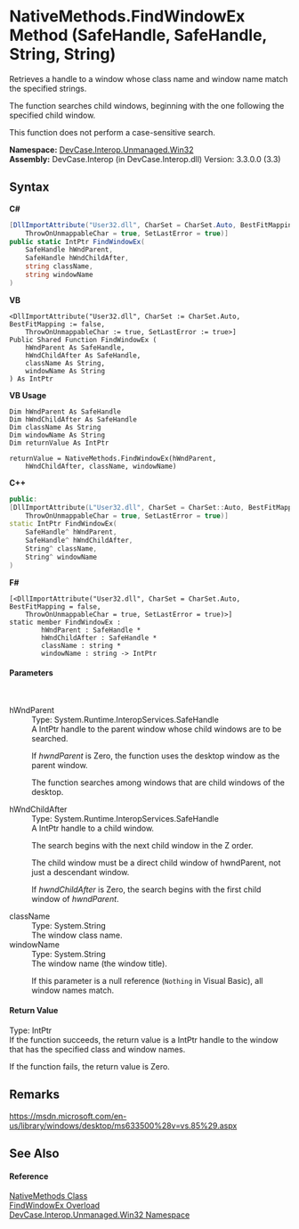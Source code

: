 # NativeMethods.FindWindowEx Method (SafeHandle, SafeHandle, String, String)
 

Retrieves a handle to a window whose class name and window name match the specified strings. 

 The function searches child windows, beginning with the one following the specified child window. 

 This function does not perform a case-sensitive search.

**Namespace:**&nbsp;<a href="N_DevCase_Interop_Unmanaged_Win32">DevCase.Interop.Unmanaged.Win32</a><br />**Assembly:**&nbsp;DevCase.Interop (in DevCase.Interop.dll) Version: 3.3.0.0 (3.3)

## Syntax

**C#**<br />
``` C#
[DllImportAttribute("User32.dll", CharSet = CharSet.Auto, BestFitMapping = false, 
	ThrowOnUnmappableChar = true, SetLastError = true)]
public static IntPtr FindWindowEx(
	SafeHandle hWndParent,
	SafeHandle hWndChildAfter,
	string className,
	string windowName
)
```

**VB**<br />
``` VB
<DllImportAttribute("User32.dll", CharSet := CharSet.Auto, BestFitMapping := false, 
	ThrowOnUnmappableChar := true, SetLastError := true>]
Public Shared Function FindWindowEx ( 
	hWndParent As SafeHandle,
	hWndChildAfter As SafeHandle,
	className As String,
	windowName As String
) As IntPtr
```

**VB Usage**<br />
``` VB Usage
Dim hWndParent As SafeHandle
Dim hWndChildAfter As SafeHandle
Dim className As String
Dim windowName As String
Dim returnValue As IntPtr

returnValue = NativeMethods.FindWindowEx(hWndParent, 
	hWndChildAfter, className, windowName)
```

**C++**<br />
``` C++
public:
[DllImportAttribute(L"User32.dll", CharSet = CharSet::Auto, BestFitMapping = false, 
	ThrowOnUnmappableChar = true, SetLastError = true)]
static IntPtr FindWindowEx(
	SafeHandle^ hWndParent, 
	SafeHandle^ hWndChildAfter, 
	String^ className, 
	String^ windowName
)
```

**F#**<br />
``` F#
[<DllImportAttribute("User32.dll", CharSet = CharSet.Auto, BestFitMapping = false, 
	ThrowOnUnmappableChar = true, SetLastError = true)>]
static member FindWindowEx : 
        hWndParent : SafeHandle * 
        hWndChildAfter : SafeHandle * 
        className : string * 
        windowName : string -> IntPtr 

```


#### Parameters
&nbsp;<dl><dt>hWndParent</dt><dd>Type: System.Runtime.InteropServices.SafeHandle<br />A IntPtr handle to the parent window whose child windows are to be searched. 

 If *hwndParent* is Zero, the function uses the desktop window as the parent window. 

 The function searches among windows that are child windows of the desktop.</dd><dt>hWndChildAfter</dt><dd>Type: System.Runtime.InteropServices.SafeHandle<br />A IntPtr handle to a child window. 

 The search begins with the next child window in the Z order. 

 The child window must be a direct child window of hwndParent, not just a descendant window. 

 If *hwndChildAfter* is Zero, the search begins with the first child window of *hwndParent*.</dd><dt>className</dt><dd>Type: System.String<br />The window class name.</dd><dt>windowName</dt><dd>Type: System.String<br />The window name (the window title). 

 If this parameter is a null reference (`Nothing` in Visual Basic), all window names match.</dd></dl>

#### Return Value
Type: IntPtr<br />If the function succeeds, the return value is a IntPtr handle to the window that has the specified class and window names. 

 If the function fails, the return value is Zero.

## Remarks
<a href="https://msdn.microsoft.com/en-us/library/windows/desktop/ms633500%28v=vs.85%29.aspx" target="_blank">https://msdn.microsoft.com/en-us/library/windows/desktop/ms633500%28v=vs.85%29.aspx</a>

## See Also


#### Reference
<a href="T_DevCase_Interop_Unmanaged_Win32_NativeMethods">NativeMethods Class</a><br /><a href="Overload_DevCase_Interop_Unmanaged_Win32_NativeMethods_FindWindowEx">FindWindowEx Overload</a><br /><a href="N_DevCase_Interop_Unmanaged_Win32">DevCase.Interop.Unmanaged.Win32 Namespace</a><br />